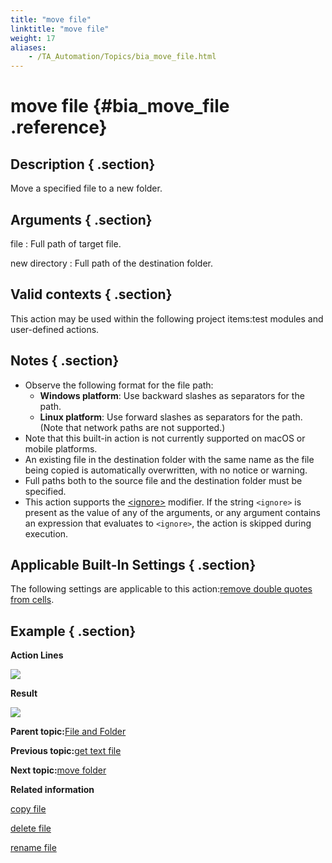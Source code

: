 ```yaml
--- 
title: "move file"
linktitle: "move file"
weight: 17
aliases: 
    - /TA_Automation/Topics/bia_move_file.html
---
```

# move file {#bia_move_file .reference}

## Description { .section}

Move a specified file to a new folder.

## Arguments { .section}

file
:   Full path of target file.

new directory
:   Full path of the destination folder.

## Valid contexts { .section}

This action may be used within the following project items:test modules and user-defined actions.

## Notes { .section}

-   Observe the following format for the file path:
    -   **Windows platform**: Use backward slashes as separators for the path.
    -   **Linux platform**: Use forward slashes as separators for the path. \(Note that network paths are not supported.\)
-   Note that this built-in action is not currently supported on macOS or mobile platforms.
-   An existing file in the destination folder with the same name as the file being copied is automatically overwritten, with no notice or warning.
-   Full paths both to the source file and the destination folder must be specified.
-   This action supports the [<ignore\>](../../reuse/../TA_Automation/Topics/Ignoring_action.html) modifier. If the string `<ignore>` is present as the value of any of the arguments, or any argument contains an expression that evaluates to `<ignore>`, the action is skipped during execution.

## Applicable Built-In Settings { .section}

The following settings are applicable to this action:[remove double quotes from cells](bis_remove_double_quotes_from_cells.html).

## Example { .section}

**Action Lines**

![](../Images/bia_move_file_pgm.png)

**Result**

![](../Images/bia_move_file_res.png)

**Parent topic:**[File and Folder](../../TA_Automation/Topics/bia_file_and_folder.html)

**Previous topic:**[get text file](../../TA_Automation/Topics/bia_get_text_file.html)

**Next topic:**[move folder](../../TA_Automation/Topics/bia_move_folder.html)

**Related information**  


[copy file](../../TA_Automation/Topics/bia_copy_file.html)

[delete file](../../TA_Automation/Topics/bia_delete_file.html)

[rename file](../../TA_Automation/Topics/bia_rename_file.html)

